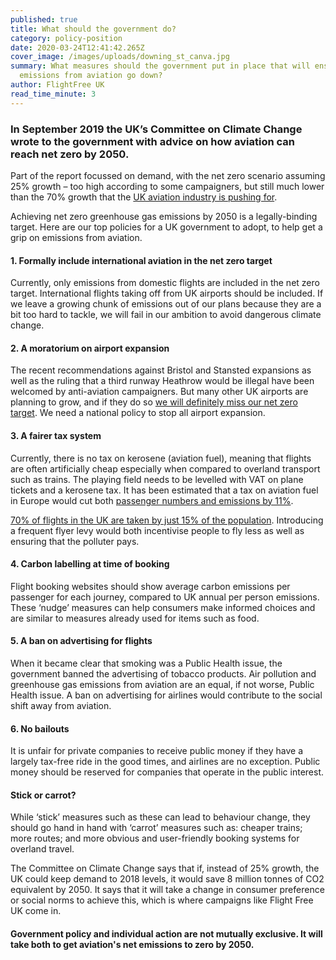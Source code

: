 ```yaml
---
published: true
title: What should the government do?
category: policy-position
date: 2020-03-24T12:41:42.265Z
cover_image: /images/uploads/downing_st_canva.jpg
summary: What measures should the government put in place that will ensure
  emissions from aviation go down?
author: FlightFree UK
read_time_minute: 3
---
```

### In September 2019 the UK’s Committee on Climate Change wrote to the government with advice on how aviation can reach net zero by 2050.

 Part of the report focussed on demand, with the net zero scenario assuming 25% growth – too high according to some campaigners, but still much lower than the 70% growth that the [UK aviation industry is pushing for](https://www.sustainableaviation.co.uk/news/uk-aviation-commits-to-net-zero-carbon-emissions-by-2050/).

Achieving net zero greenhouse gas emissions by 2050 is a legally-binding target. Here are our top policies for a UK government to adopt, to help get a grip on emissions from aviation.

#### 1. Formally include international aviation in the net zero target

Currently, only emissions from domestic flights are included in the net zero target. International flights taking off from UK airports should be included. If we leave a growing chunk of emissions out of our plans because they are a bit too hard to tackle, we will fail in our ambition to avoid dangerous climate change.

#### 2. A moratorium on airport expansion

The recent recommendations against Bristol and Stansted expansions as well as the ruling that a third runway Heathrow would be illegal have been welcomed by anti-aviation campaigners. But many other UK airports are planning to grow, and if they do so [we will definitely miss our net zero target](https://www.carbonbrief.org/guest-post-planned-growth-of-uk-airports-not-consistent-with-net-zero-climate-goal). We need a national policy to stop all airport expansion.

#### 3. A fairer tax system

Currently, there is no tax on kerosene (aviation fuel), meaning that flights are often artificially cheap especially when compared to overland transport such as trains. The playing field needs to be levelled with VAT on plane tickets and a kerosene tax. It has been estimated that a tax on aviation fuel in Europe would cut both [passenger numbers and emissions by 11%](https://www.ft.com/content/1ce24798-733b-11e9-bbfb-5c68069fbd15).

[70% of flights in the UK are taken by just 15% of the population](https://fullfact.org/economy/do-15-people-take-70-flights/). Introducing a frequent flyer levy would both incentivise people to fly less as well as ensuring that the polluter pays.

#### 4. Carbon labelling at time of booking

Flight booking websites should show average carbon emissions per passenger for each journey, compared to UK annual per person emissions. These ‘nudge’ measures can help consumers make informed choices and are similar to measures already used for items such as food.

#### 5. A ban on advertising for flights

When it became clear that smoking was a Public Health issue, the government banned the advertising of tobacco products. Air pollution and greenhouse gas emissions from aviation are an equal, if not worse, Public Health issue. A ban on advertising for airlines would contribute to the social shift away from aviation.

#### 6. No bailouts

It is unfair for private companies to receive public money if they have a largely tax-free ride in the good times, and airlines are no exception. Public money should be reserved for companies that operate in the public interest.

#### Stick or carrot?

While ‘stick’ measures such as these can lead to behaviour change, they should go hand in hand with ‘carrot’ measures such as: cheaper trains; more routes; and more obvious and user-friendly booking systems for overland travel.

The Committee on Climate Change says that if, instead of 25% growth, the UK could keep demand to 2018 levels, it would save 8 million tonnes of CO2 equivalent by 2050. It says that it will take a change in consumer preference or social norms to achieve this, which is where campaigns like Flight Free UK come in. 

#### Government policy and individual action are not mutually exclusive. It will take both to get aviation's net emissions to zero by 2050.